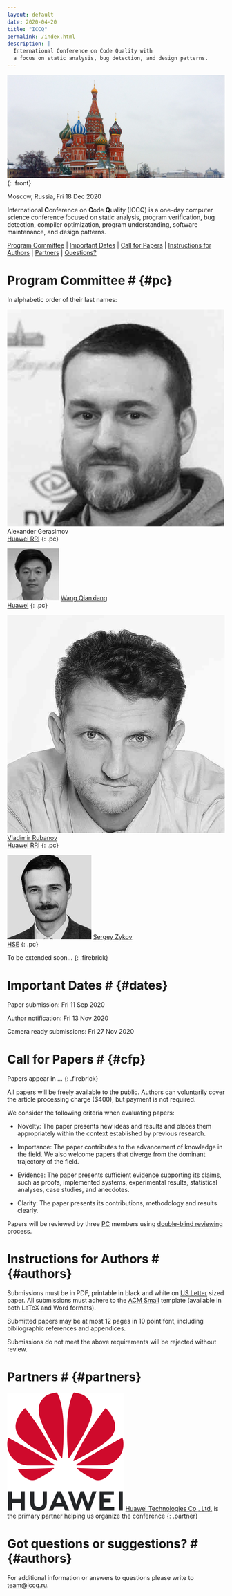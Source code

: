 ```yaml
---
layout: default
date: 2020-04-20
title: "ICCQ"
permalink: /index.html
description: |
  International Conference on Code Quality with
  a focus on static analysis, bug detection, and design patterns.
---
```


![Moscow](/images/moscow-winter.jpg)
{: .front}

Moscow, Russia, Fri 18 Dec 2020

**I**nternational **C**onference on **C**ode **Q**uality (ICCQ) is a one-day
computer science conference focused on static analysis, program verification,
bug detection, compiler optimization, program understanding,
software maintenance, and design patterns.

[Program Committee](#pc) |
[Important Dates](#dates) |
[Call for Papers](#cfp) |
[Instructions for Authors](#authors) |
[Partners](#partners) |
[Questions?](#questions)

# Program Committee # {#pc}

In alphabetic order of their last names:

![alexander gerasimov](/images/pc/alexander-gerasimov.jpg)
Alexander Gerasimov
<br/>
[Huawei RRI](https://career.huawei.ru/rri/)
{: .pc}

![wang qianxiang](/images/pc/wang-qianxiang.jpg)
[Wang Qianxiang](https://ieeexplore.ieee.org/author/37278378900)
<br/>
[Huawei](https://www.huawei.com/)
{: .pc}

![vladimir rubanov](/images/pc/vladimir-rubanov.jpg)
[Vladimir Rubanov](https://www.rubanov.pro/)
<br/>
[Huawei RRI](https://career.huawei.ru/rri/)
{: .pc}

![sergey zykov](/images/pc/sergey-zykov.jpg)
[Sergey Zykov](https://scholar.google.com/citations?user=68uxw-AAAAAJ&hl=en)
<br/>
[HSE](https://www.hse.ru/en/org/persons/3468544)
{: .pc}

To be extended soon...
{: .firebrick}

# Important Dates # {#dates}

Paper submission: Fri 11 Sep 2020

Author notification: Fri 13 Nov 2020

Camera ready submissions: Fri 27 Nov 2020

# Call for Papers # {#cfp}

Papers appear in ...
{: .firebrick}

All papers will be freely available to the public.
Authors can voluntarily cover the article processing charge ($400), but payment is not required.

We consider the following criteria when evaluating papers:

  * Novelty: The paper presents new ideas and results and places them appropriately within the context established by previous research.

  * Importance: The paper contributes to the advancement of knowledge in the field. We also welcome papers that diverge from the dominant trajectory of the field.

  * Evidence: The paper presents sufficient evidence supporting its claims, such as proofs, implemented systems, experimental results, statistical analyses, case studies, and anecdotes.

  * Clarity: The paper presents its contributions, methodology and results clearly.

Papers will be reviewed by three [PC](#pc) members using
[double-blind reviewing](https://www.journals.elsevier.com/social-science-and-medicine/policies/double-blind-peer-review-guidelines) process.

# Instructions for Authors # {#authors}

Submissions must be in PDF, printable in black and white on
[US Letter](https://en.wikipedia.org/wiki/Letter_%28paper_size%29) sized paper. All submissions must adhere to the
[ACM Small](http://www.acm.org/publications/authors/submissions)
template (available in both LaTeX and Word formats).

Submitted papers may be at most 12 pages in 10 point font,
including bibliographic references and appendices.

Submissions do not meet the above requirements will be rejected without review.

# Partners # {#partners}

![huawei](/images/huawei.svg)
[Huawei Technologies Co., Ltd.](https://www.huawei.com)
is the primary partner helping us organize the conference
{: .partner}

# Got questions or suggestions? # {#authors}

For additional information or answers to questions please write
to [team@iccq.ru](mailto:team@iccq.ru).
